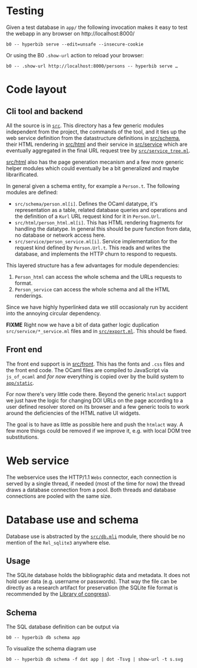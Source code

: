 # Testing 

Given a test database in `app/` the following invocation makes it easy 
to test the webapp in any browser on http://localhost:8000/ 

```
b0 -- hyperbib serve --edit=unsafe --insecure-cookie
```

Or using the B0 `.show-url` action to reload your browser:

```
b0 -- .show-url http://localhost:8000/persons -- hyperbib serve …
```

# Code layout 

## Cli tool and backend

All the source is in [`src`](src). This directory has a few generic
modules independent from the project, the commands of the tool, and it
ties up the web service definition from the datastructure definitions
in 
[src/schema](src/schema), their HTML rendering in [src/html](src/html)
and their service in [src/service](src/service) which are 
eventually aggregated in the final URL request tree by
[`src/service_tree.ml`](src/service_tree.ml). 

[src/html](src/html) also has the page generation mecanism and a few
more generic helper modules which could eventually be a bit
generalized and maybe librarificated.

In general given a schema entity, for example a `Person.t`. The following
modules are defined:

* `src/schema/person.ml[i]`. Defines the OCaml datatype, it's representation
  as a table, related database queries and operations and the definition of 
  a `Kurl` URL request kind for it in `Person.Url`.
* `src/html/person_html.ml[i]`. This has HTML rendering fragments for 
  handling the datatype. In general this should be pure function from 
  data, no database or network access here.
* `src/service/person_service.ml[i]`. Service implementation for the 
  request kind defined by `Person.Url.t`. This reads and writes the database, 
  and implements the HTTP churn to respond to requests.

This layered structure has a few advantages for module dependencies:

1. `Person_html` can access the whole schema and the URLs requests
   to format.
2. `Person_service` can access the whole schema and all the HTML renderings.

Since we have highly hyperlinked data we still occasionaly run by
accident into the annoying circular dependency.

**FIXME** Right now we have a bit of data gather logic duplication
`src/service/*_service.ml` files and in
[`src/export.ml`](src/export.ml).  This should be fixed.

## Front end

The front end support is in [src/front](src/front). This has the fonts
and `.css` files and the front end code. The OCaml files are compiled
to JavaScript via `js_of_ocaml` and *for now* everything is copied
over by the build system to [`app/static`](app/static).

For now there's very little code there. Beyond the generic `htmlact`
support we just have the logic for changing DOI URLs on the page
according to a user defined resolver stored on its browser and a few
generic tools to work around the deficiencies of the HTML native UI
widgets.

The goal is to have as little as possible here and push the `htmlact`
way.  A few more things could be removed if we improve it, e.g. with
local DOM tree substitutions.

# Web service

The webservice uses the HTTP/1.1 `Webs` connector, each connection is
served by a single thread, if needed (most of the time for now) the
thread draws a database connection from a pool. Both threads and
database connections are pooled with the same size.

# Database use and schema

Database use is abstracted by the [`src/db.mli`](src/db.mli) module, there 
should be no mention of the `Rel_sqlite3` anywhere else.

## Usage

The SQLite database holds the bibliographic data and metadata. It does
not hold user data (e.g. username or passwords). That way the file can
be directly as a research artifact for preservation (the SQLite file
format is recommended by the [Library of congress][loc]).

[loc]: https://www.loc.gov/preservation/resources/rfs/data.html

## Schema

The SQL database definition can be output via 

```
b0 -- hyperbib db schema app
```

To visualize the schema diagram use 
```
b0 -- hyperbib db schema -f dot app | dot -Tsvg | show-url -t s.svg
```










